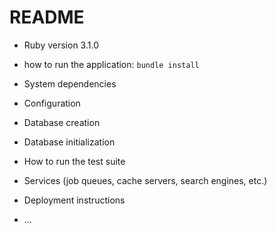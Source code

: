 # README

* Ruby version 3.1.0

* how to run the application:
```bundle install```

 

* System dependencies

* Configuration

* Database creation

* Database initialization

* How to run the test suite

* Services (job queues, cache servers, search engines, etc.)

* Deployment instructions

* ...
